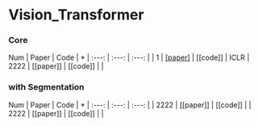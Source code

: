 # Vision_Transformer

### Core

Num | Paper | Code | * |
:---: | :---: | :---: | |
1 | [[paper]](https://arxiv.org/pdf/2010.11929.pdf) | [[code]] | ICLR |
2222 | [[paper]] | [[code]] | |


### with Segmentation

Num | Paper | Code | * |
:---: | :---: | :---: |  |
2222 | [[paper]] | [[code]] | |
2222 | [[paper]] | [[code]] | |
